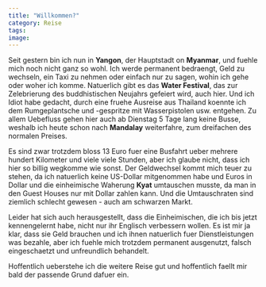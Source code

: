 ```yaml
---
title: "Willkommen?"
category: Reise
tags: 
image: 
---
```


Seit gestern bin ich nun in **Yangon**, der Hauptstadt on **Myanmar**, und fuehle mich noch nicht ganz so wohl. Ich werde permanent bedraengt, Geld zu wechseln, ein Taxi zu nehmen oder einfach nur zu sagen, wohin ich gehe oder woher ich komme. Natuerlich gibt es das **Water Festival**, das zur Zelebrierung des buddhistischen Neujahrs gefeiert wird, auch hier. Und ich Idiot habe gedacht, durch eine fruehe Ausreise aus Thailand koennte ich dem Rumgeplantsche und -gespritze mit Wasserpistolen usw. entgehen. Zu allem Uebefluss gehen hier auch ab Dienstag 5 Tage lang keine Busse, weshalb ich heute schon nach **Mandalay** weiterfahre, zum dreifachen des normalen Preises.

Es sind zwar trotzdem bloss 13 Euro fuer eine Busfahrt ueber mehrere hundert Kilometer und viele viele Stunden, aber ich glaube nicht, dass ich hier so billig wegkomme wie sonst. Der Geldwechsel kommt mich teuer zu stehen, da ich natuerlich keine US-Dollar mitgenommen habe und Euros in Dollar und die einheimische Waherung **Kyat** umtauschen musste, da man in den Guest Houses nur mit Dollar zahlen kann. Und die Umtauschraten sind ziemlich schlecht gewesen - auch am schwarzen Markt.

Leider hat sich auch herausgestellt, dass die Einheimischen, die ich bis jetzt kennengelernt habe, nicht nur ihr Englisch verbessern wollen. Es ist mir ja klar, dass sie Geld brauchen und ich ihnen natuerlich fuer Dienstleistungen was bezahle, aber ich fuehle mich trotzdem permanent ausgenutzt, falsch eingeschaetzt und unfreundlich behandelt.

Hoffentlich ueberstehe ich die weitere Reise gut und hoffentlich faellt mir bald der passende Grund dafuer ein.

